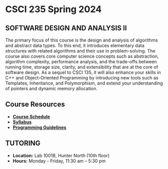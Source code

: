 # CSCI 235 Spring 2024

## SOFTWARE DESIGN AND ANALYSIS II

The primary focus of this course is the design and analysis of algorithms and abstract data types. To this end, it introduces elementary data structures with related algorithms and their use in problem-solving. The course also covers core computer science concepts such as abstraction, algorithm complexity, performance analysis, and the trade-offs between running time, storage size, clarity, and extensibility that are at the core of software design. As a sequel to CSCI 135, it will also enhance your skills in C++ and Object-Oriented Programming by introducing new tools such as Templates, Inheritance, and Polymorphism, and extend your understanding of pointers and dynamic memory allocation.

## Course Resources

- **[Course Schedule](https://tligorio.github.io/spring_2024_schedule/)**
- **[Syllabus](https://tligorio.github.io/documents/CSCI235_Spring2024_Syllabus.pdf)**
- **[Programming Guidelines](https://tligorio.github.io/documents/CSCI235_Spring2024_ProgrammingGuidelines.pdf)**

## TUTORING

- **Location:** Lab 1001B, Hunter North (10th floor)
- **Hours:** Monday - Friday, 11:30 am – 5:30 pm
